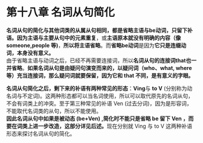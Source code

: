 # 第十八章 名词从句简化

<b>名词从句的简化与其他词类的从属从句相同，**都是省略主语与be动词**，**只留下补语**。</b><b>因为主语与主要从句中的元素重复</b>，或<b>主语原本就没有明确的内容（像 someone,people 等)</b>，**所以将主语省略**。而**省略be动词**是因为<b>它只是连缀动词，本身没有意义。</b>  
由于省略主语与动词之后，已经不再需要连接词，所以**名词从句的连接词that也一并省略**。<b>如果名词从句是由疑问句演变而来的，以**疑问词（who、what, where等）充当连接词，那么疑问词就要保留**，因为它和 that 不同，是有意义的字眼。</b>  

<b>名词从句简化之后，剩下来的补语有两种常见的形态</b>：**Ving**与 **to V** (分别称为动名词与不定词)。这两种形态都可以当名词使用，所以可以取代原先的名词从句，不会有词类上的冲突。至于第三种常见的补语 Ven  (过去分词)，因为是形容词，不能取代名词类的从句，所以不能使用。  
<b>因此名词从句中如果是被动态 (be+Ven) ,简化时不能只是省略 be 留下 Ven ，而要在词类上进一步改造，这部分详见后述。</b>现在分别就 Ving 与 to V 这两种补语形态来探讨名词从句的简化。
